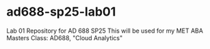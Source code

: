 # ad688-sp25-lab01
Lab 01 Repository for AD 688 SP25
This will be used for my MET ABA Masters Class: AD688, "Cloud Analytics"
